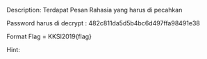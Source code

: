 Description:
Terdapat Pesan Rahasia yang harus di pecahkan 

Password harus di decrypt : 482c811da5d5b4bc6d497ffa98491e38

Format Flag = KKSI2019{flag}

Hint:
